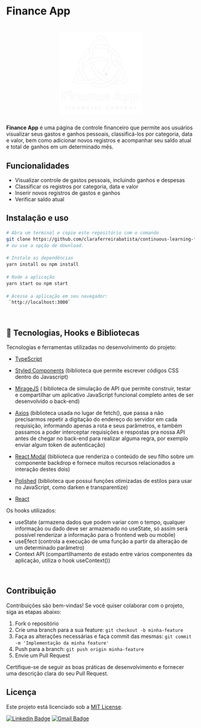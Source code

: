 # Finance App

<h1 align="center">
  <img alt="finance-app" title="finance-app" src="./src/assets/logoLight.png" width="220px" />
</h1>

**Finance App** é uma página de controle financeiro que permite aos usuários visualizar seus gastos e ganhos pessoais, classificá-los por categoria, data e valor, bem como adicionar novos registros e acompanhar seu saldo atual e total de ganhos em um determinado mês.


## Funcionalidades

- Visualizar controle de gastos pessoais, incluindo ganhos e despesas
- Classificar os registros por categoria, data e valor
- Inserir novos registros de gastos e ganhos
- Verificar saldo atual

## Instalação e uso

```bash
# Abra um terminal e copie este repositório com o comando
git clone https://github.com/claraferreirabatista/continuous-learning-finance-app.git
# ou use a opção de download.

# Instale as dependências
yarn install ou npm install

# Rode a aplicação
yarn start ou npm start

# Acesse a aplicação em seu navegador:
 `http://localhost:3000`

```

<br>

## 🚀 Tecnologias, Hooks e Bibliotecas

Tecnologias e ferramentas utilizadas no desenvolvimento do projeto:

- [TypeScript](https://www.typescriptlang.org/)
- [Styled Components](https://styled-components.com/) (biblioteca que permite escrever códigos CSS dentro do Javascript)
- [MirageJS](https://miragejs.com/) ( biblioteca de simulação de API que permite construir, testar e compartilhar um aplicativo JavaScript funcional completo antes de ser desenvolvido o back-end)
- [Axios](https://github.com/axios/axios) (biblioteca usada no lugar de fetch(), que passa a não precisarmos repetir a digitação do endereço do servidor em cada requisição, informando apenas a rota e seus parâmetros, e também passamos a poder interceptar requisições e respostas pra nossa API antes de chegar no back-end para realizar alguma regra, por exemplo enviar algum token de autenticação)
- [React Modal](https://reactcommunity.org/react-modal/) (biblioteca que renderiza o conteúdo de seu filho sobre um componente backdrop e fornece muitos recursos relacionados a interação destes dois)
- [Polished](https://polished.js.org/) (biblioteca que possui funções otimizadas de estilos para usar no JavaScript, como darken e transparentize)

- [React](https://reactjs.org/)

Os hooks utilizados:

- useState (armazena dados que podem variar com o tempo, qualquer informação ou dado deve ser armazenado no useState, só assim será possível renderizar a informação para o frontend web ou mobile)
- useEfect (controla a execução de uma função a partir da alteração de um determinado parâmetro)
- Context API (compartilhamento de estado entre vários componentes da aplicação, utiliza o hook useContext())
<br>

## Contribuição

Contribuições são bem-vindas! Se você quiser colaborar com o projeto, siga as etapas abaixo:

1. Fork o repositório
2. Crie uma branch para a sua feature: `git checkout -b minha-feature`
3. Faça as alterações necessárias e faça commit das mesmas: `git commit -m 'Implementação da minha feature'`
4. Push para a branch: `git push origin minha-feature`
5. Envie um Pull Request

Certifique-se de seguir as boas práticas de desenvolvimento e fornecer uma descrição clara do seu Pull Request.

## Licença

Este projeto está licenciado sob a [MIT License](https://opensource.org/licenses/MIT).


[![Linkedin Badge](https://img.shields.io/badge/-Clara%20Ferreira-ff512f?style=flat-square&logo=Linkedin&logoColor=white&color=blue&link=https://www.linkedin.com/in/clara-ferreira-batista/)](https://www.linkedin.com/in/clara-ferreira-batista/) 
[![Gmail Badge](https://img.shields.io/badge/-Email-ff512f?style=flat-square&logo=Gmail&logoColor=red&color=white&link=mailto:clarabatista@alunos.utfpr.edu.br)](mailto:clarabatista@alunos.utfpr.edu.br)



